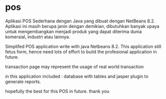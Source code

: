 # pos
Aplikasi POS Sederhana dengan Java yang dibuat dengan NetBeans 8.2. Aplikasi ini masih berupa janin dengan demikian,
dibutuhkan banyak upaya untuk mengembangkan menjadi produk yang dapat diterima dunia komersial, industri atau lainnya.


Simplifed POS application write with java Netbeans 8.2. This application still fetus form, hence need lots of effort to 
build the profesional application in future.

transaction page may represent the usage of real world transaction

in this application included :
database with tables and jasper plugin to generate reports.

hopefully the best for this POS in future. thank you 
